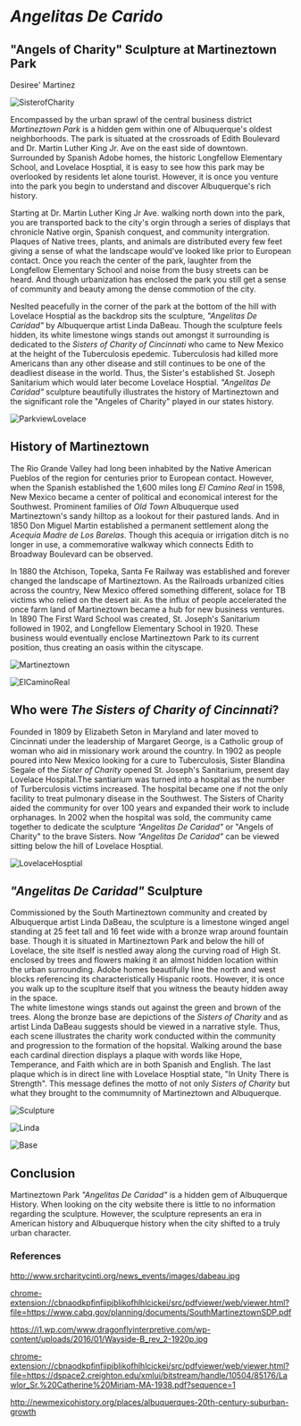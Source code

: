 ---
---

# *Angelitas De Carido*
## "Angels of Charity" Sculpture at Martineztown Park
Desiree' Martinez

![SisterofCharity](images/dmartinez_AngelitasDeCaridad_image1.jpg "SisterofCharityimage")

Encompassed by the urban sprawl of the central business district *Martineztown Park* is a hidden gem within one of Albuquerque's oldest neighborhoods. The park is situated at the crossroads of Edith Boulevard and Dr. Martin Luther King Jr. Ave on the east side of downtown. Surrounded by Spanish Adobe homes, the historic Longfellow Elementary School, and Lovelace Hosptial, it is easy to see how this park may be overlooked by residents let alone tourist. However, it is once you venture into the park you begin to understand and discover Albuquerque's rich history. 

Starting at Dr. Martin Luther King Jr Ave. walking north down into the park, you are transported back to the city's orgin through a series of displays that chronicle Native orgin, Spanish conquest, and community intergration. Plaques of Native trees, plants, and animals are distributed every few feet giving a sense of what the landscape would've looked like prior to European contact. Once you reach the center of the park, laughter from the Longfellow Elementary School and noise from the busy streets can be heard. And though urbanization has enclosed the park you still get a sense of community and beauty among the dense commotion of the city.

Neslted peacefully in the corner of the park at the bottom of the hill with Lovelace Hosptial as the backdrop sits the sculpture, *"Angelitas De Caridad"* by Albuquerque artist Linda DaBeau. Though the sculpture feels hidden, its white limestone wings stands out amongst it surrounding is dedicated to the *Sisters of Charity of Cincinnati* who came to New Mexico at the height of the Tuberculosis epedemic. Tuberculosis had killed more Americans than any other disease and still continues to be one of the deadliest disease in the world. Thus, the Sister's established St. Joseph Sanitarium which would later become Lovelace Hosptial. *"Angelitas De Caridad"* sculpture beautifully illustrates the history of Martineztown and the significant role the "Angeles of Charity" played in our states history.

![ParkviewLovelace](images/dmartinez_Parkview_image6.png "Parkview")

## History of Martineztown

The Rio Grande Valley had long been inhabited by the Native American Pueblos of the region for centuries prior to European contact. However, when the Spanish established the 1,600 miles long *El Camino Real* in 1598, New Mexico became a center of political and economical interest for the Southwest. Prominent families of *Old Town* Albuquerque used Martineztown's sandy hilltop as a lookout for their pastured lands. And in 1850 Don Miguel Martin established a permanent settlement along the *Acequia Madre de Los Barelas*. Though this acequia or irrigation ditch is no longer in use, a commemorative walkway which connects Edith to Broadway Boulevard can be observed.

In 1880 the Atchison, Topeka, Santa Fe Railway was established and forever changed the landscape of Martineztown. As the Railroads urbanized cities across the country, New Mexico offered something different, solace for TB victims who relied on the desert air. As the influx of people accelerated the once farm land of Martineztown became a hub for new business ventures. In 1890 The First Ward School was created, St. Joseph's Sanitarium followed in 1902, and Longfellow Elementary School in 1920. These business would eventually enclose Martineztown Park to its current position, thus creating an oasis within the cityscape.  

![Martineztown](images/dmartinez_Martineztown_image2.jpg "Martineztown")

![ElCaminoReal](images/dmartinez_ElCamino_image4.png "ElCamino")

## Who were _The Sisters of Charity of Cincinnati_?

Founded in 1809 by Elizabeth Seton in Maryland and later moved to Cincinnati under the leadership of Margaret George, is a Catholic group of woman who aid in missionary work around the country. In 1902 as people poured into New Mexico looking for a cure to Tuberculosis, Sister Blandina Segale of the *Sister of Charity* opened St. Joseph's Sanitarium, present day Lovelace Hospital.The santiarium was turned into a hospital as the number of Turberculosis victims increased. The hospital became one if not the only facility to treat pulmonary disease in the Southwest. The Sisters of Charity aided the community for over 100 years and expanded their work to include orphanages. In 2002 when the hospital was sold, the community came together to dedicate the sculpture *"Angelitas De Caridad"* or "Angels of Charity" to the brave Sisters. Now *"Angelitas De Caridad"* can be viewed sitting below the hill of Lovelace Hosptial.

![LovelaceHosptial](images/dmartinez_Lovelace_image5.png "Lovelace")


## *"Angelitas De Caridad"* Sculpture

Commissioned by the South Martineztown community and created by Albuquerque artist Linda DaBeau, the sculpture is a limestone winged angel standing at 25 feet tall and 16 feet wide with a bronze wrap around fountain base. Though it is situated in Martineztown Park and below the hill of Lovelace, the site itself is nestled away along the curving road of High St. enclosed by trees and flowers making it an almost hidden location within the urban surrounding. Adobe homes beautifully line the north and west blocks referencing its characteristically Hispanic roots. However, it is once you walk up to the scuplture itself that you witness the beauty hidden away in the space.  
The white limestone wings stands out against the green and brown of the trees. Along the bronze base are depictions of the *Sisters of Charity* and as artist Linda DaBeau suggests should be viewed in a narrative style. Thus, each scene illustrates the charity work conducted within the community and progression to the formation of the hopsital. Walking around the base each cardinal direction displays a plaque with words like Hope, Temperance, and Faith which are in both Spanish and English. The last plaque which is in direct line with Lovelace Hosptial state, "In Unity There is Strength". This message defines the motto of not only *Sisters of Charity* but what they brought to the commumnity of Martineztown and Albuquerque.

![Sculpture](images/dmartinez_Sculpture_image7.png "Sculpture")

![Linda](images/dmartinez_linda_image10.jpg "linda")

![Base](images/dmartinez_Base_image8.png "Base")

## Conclusion
Martineztown Park *"Angelitas De Caridad"* is a hidden gem of Albuquerque History. When looking on the city website there is little to no information regarding the sculpture. However, the sculpture represents an era in American history and Albuquerque history when the city shifted to a truly urban character.  

### References
http://www.srcharitycinti.org/news_events/images/dabeau.jpg

<chrome-extension://cbnaodkpfinfiipjblikofhlhlcickei/src/pdfviewer/web/viewer.html?file=https://www.cabq.gov/planning/documents/SouthMartineztownSDP.pdf>

<https://i1.wp.com/www.dragonflyinterpretive.com/wp-content/uploads/2016/01/Wayside-B_rev_2-1920p.jpg>

<chrome-extension://cbnaodkpfinfiipjblikofhlhlcickei/src/pdfviewer/web/viewer.html?file=https://dspace2.creighton.edu/xmlui/bitstream/handle/10504/85176/Lawlor_Sr.%20Catherine%20Miriam-MA-1938.pdf?sequence=1>

<http://newmexicohistory.org/places/albuquerques-20th-century-suburban-growth>
